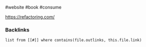 
#website #book #consume

https://refactoring.com/

### Backlinks
```dataview 
list from [[#]] where contains(file.outlinks, this.file.link)
```


